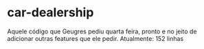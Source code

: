 # car-dealership
Aquele código que Geugres pediu quarta feira, pronto e no jeito de adicionar outras features que ele pedir.
Atualmente: 152 linhas
